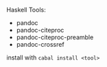 Haskell Tools:

* pandoc
* pandoc-citeproc
* pandoc-citeproc-preamble
* pandoc-crossref

install with `cabal install <tool>`
